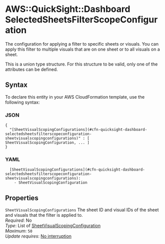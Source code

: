 # AWS::QuickSight::Dashboard SelectedSheetsFilterScopeConfiguration<a name="aws-properties-quicksight-dashboard-selectedsheetsfilterscopeconfiguration"></a>

The configuration for applying a filter to specific sheets or visuals\. You can apply this filter to multiple visuals that are on one sheet or to all visuals on a sheet\.

This is a union type structure\. For this structure to be valid, only one of the attributes can be defined\.

## Syntax<a name="aws-properties-quicksight-dashboard-selectedsheetsfilterscopeconfiguration-syntax"></a>

To declare this entity in your AWS CloudFormation template, use the following syntax:

### JSON<a name="aws-properties-quicksight-dashboard-selectedsheetsfilterscopeconfiguration-syntax.json"></a>

```
{
  "[SheetVisualScopingConfigurations](#cfn-quicksight-dashboard-selectedsheetsfilterscopeconfiguration-sheetvisualscopingconfigurations)" : [ SheetVisualScopingConfiguration, ... ]
}
```

### YAML<a name="aws-properties-quicksight-dashboard-selectedsheetsfilterscopeconfiguration-syntax.yaml"></a>

```
  [SheetVisualScopingConfigurations](#cfn-quicksight-dashboard-selectedsheetsfilterscopeconfiguration-sheetvisualscopingconfigurations):
    - SheetVisualScopingConfiguration
```

## Properties<a name="aws-properties-quicksight-dashboard-selectedsheetsfilterscopeconfiguration-properties"></a>

`SheetVisualScopingConfigurations` <a name="cfn-quicksight-dashboard-selectedsheetsfilterscopeconfiguration-sheetvisualscopingconfigurations"></a>
The sheet ID and visual IDs of the sheet and visuals that the filter is applied to\.  
_Required_: No  
_Type_: List of [SheetVisualScopingConfiguration](aws-properties-quicksight-dashboard-sheetvisualscopingconfiguration.md)  
_Maximum_: `50`  
_Update requires_: [No interruption](https://docs.aws.amazon.com/AWSCloudFormation/latest/UserGuide/using-cfn-updating-stacks-update-behaviors.html#update-no-interrupt)
